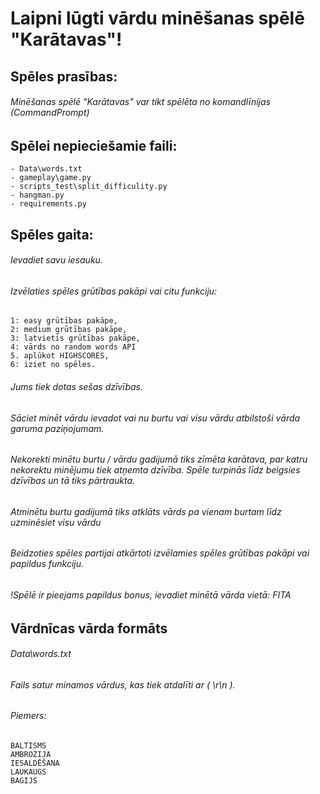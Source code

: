 # **Laipni lūgti vārdu minēšanas spēlē "Karātavas"!**

## Spēles prasības:

###### Minēšanas spēlē "Karātavas" var tikt spēlēta no komandlīnijas (CommandPrompt)

## Spēlei nepieciešamie faili:

    - Data\words.txt
    - gameplay\game.py
    - scripts_test\split_difficulity.py
    - hangman.py
    - requirements.py

## Spēles gaita:

###### Ievadiet savu iesauku.
###### Izvēlaties spēles grūtības pakāpi vai citu funkciju:

    1: easy grūtības pakāpe,
    2: medium grūtības pakāpe,
    3: latvietis grūtības pakāpe,
    4: vārds no random words API
    5. aplūkot HIGHSCORES,
    6: iziet no spēles.

###### Jums tiek dotas sešas dzīvības.
###### Sāciet minēt vārdu ievadot vai nu burtu vai visu vārdu atbilstoši vārda garuma paziņojumam.
###### Nekorekti minētu burtu / vārdu gadijumā tiks zīmēta karātava, par katru nekorektu minējumu tiek atņemta dzīvība.           Spēle turpinās līdz beigsies dzīvības un tā tiks pārtraukta.
###### Atminētu burtu gadijumā tiks atklāts vārds pa vienam burtam līdz uzminēsiet visu vārdu
###### Beidzoties spēles partijai atkārtoti izvēlamies spēles grūtības pakāpi vai papildus funkciju.
###### !Spēlē ir pieejams papildus bonus, ievadiet minētā vārda vietā: FITA

## Vārdnīcas vārda formāts

###### Data\words.txt
###### Fails satur minamos vārdus, kas tiek atdalīti ar ( \r\n ).
###### Piemers:
```
BALTISMS
AMBROZIJA
IESALDĒŠANA
LAUKAUGS
BAGIJS  
```
